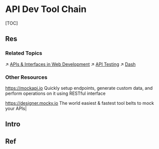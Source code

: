 # API Dev Tool Chain

[TOC]



## Res
### Related Topics
↗ [APIs & Interfaces in Web Development](../../../☝️%20Application%20Software%20Engineering/🕸️%20Web%20Development%20&%20The%20Internet/👬%20APIs%20&%20Interfaces%20in%20Web%20Development/APIs%20&%20Interfaces%20in%20Web%20Development.md)
↗ [API Testing](../../../Software%20Maintenance%20&%20Operations%20Management/🧪%20Software%20Testing/Testing%20Types/Integration%20Test/API%20Testing/API%20Testing.md)
↗ [Dash](../../../../🔑%20CS%20Core/Generic%20Software%20Tools%20&%20Projects/Files%20Management/Docs%20&%20Configurations%20&%20Templates/Dash.md)

### Other Resources
https://mockapi.io
Quickly setup endpoints, generate custom data, and perform operations on it using RESTful interface

https://designer.mocky.io
The world easiest & fastest tool belts to mock your APIs|



## Intro



## Ref
